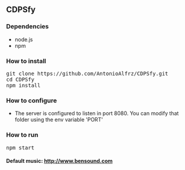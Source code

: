 ## CDPSfy

### Dependencies

- node.js
- npm

### How to install

<pre>
git clone https://github.com/AntonioAlfrz/CDPSfy.git
cd CDPSfy
npm install
</pre>

### How to configure

+ The server is configured to listen in port 8080. You can modify that folder using the env variable 'PORT'

### How to run

<pre>
npm start
</pre>

#### Default music: http://www.bensound.com
